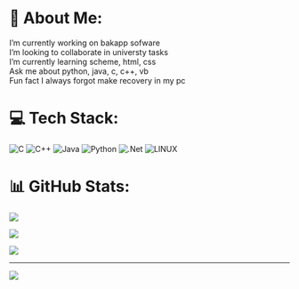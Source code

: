 # 💫 About Me:

 I’m currently working on bakapp sofware<br> I’m looking to collaborate in universty tasks<br> I’m currently learning scheme, html, css<br> Ask me about python, java, c, c++, vb<br> Fun fact I always forgot make recovery in my pc 

# 💻 Tech Stack:

![C](https://img.shields.io/badge/c-%2300599C.svg?style=for-the-badge&logo=c&logoColor=white) ![C++](https://img.shields.io/badge/c++-%2300599C.svg?style=for-the-badge&logo=c%2B%2B&logoColor=white) ![Java](https://img.shields.io/badge/java-%23ED8B00.svg?style=for-the-badge&logo=java&logoColor=white) ![Python](https://img.shields.io/badge/python-3670A0?style=for-the-badge&logo=python&logoColor=ffdd54) ![.Net](https://img.shields.io/badge/.NET-5C2D91?style=for-the-badge&logo=.net&logoColor=white) ![LINUX](https://img.shields.io/badge/Linux-FCC624?style=for-the-badge&logo=linux&logoColor=black)

# 📊 GitHub Stats:

![](https://github-readme-stats.vercel.app/api?username=DiegoOC111&theme=dark&hide_border=false&include_all_commits=false&count_private=false)<br/>

![](https://github-readme-streak-stats.herokuapp.com/?user=DiegoOC111&theme=dark&hide_border=false)<br/>

![](https://github-readme-stats.vercel.app/api/top-langs/?username=DiegoOC111&theme=dark&hide_border=false&include_all_commits=false&count_private=false&layout=compact)

---

[![](https://visitcount.itsvg.in/api?id=DiegoOC111&icon=2&color=11)](https://visitcount.itsvg.in)

<!-- Proudly created with GPRM ( https://gprm.itsvg.in ) -->
